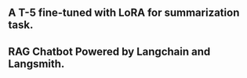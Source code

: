 ## A T-5 fine-tuned with LoRA for summarization task.
## RAG Chatbot Powered by Langchain and Langsmith.
